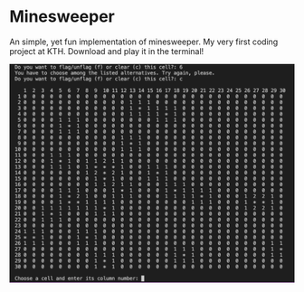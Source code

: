 # Minesweeper
An simple, yet fun implementation of minesweeper. My very first coding project at KTH. Download and play it in the terminal!

<img
  src="/Minesweeper.png"
  alt="Minesweeper"
  style="width:300px padding-top:2px">
